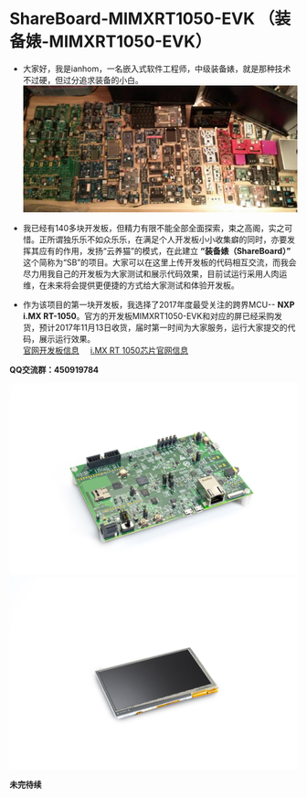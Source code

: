 # ShareBoard-MIMXRT1050-EVK （装备婊-MIMXRT1050-EVK）
- 大家好，我是ianhom，一名嵌入式软件工程师，中级装备婊，就是那种技术不过硬，但过分追求装备的小白。
![](https://github.com/ianhom/Note-of-all/blob/master/Pic/Misc/all_boards2.jpg?raw=true)    
- 我已经有140多块开发板，但精力有限不能全部全面探索，束之高阁，实之可惜。正所谓独乐乐不如众乐乐，在满足个人开发板小小收集癖的同时，亦要发挥其应有的作用，发扬“云养猫”的模式，在此建立 **“装备婊（ShareBoard）”** 这个简称为“SB”的项目。大家可以在这里上传开发板的代码相互交流，而我会尽力用我自己的开发板为大家测试和展示代码效果，目前试运行采用人肉运维，在未来将会提供更便捷的方式给大家测试和体验开发板。

- 作为该项目的第一块开发板，我选择了2017年度最受关注的跨界MCU-- **NXP i.MX RT-1050**。官方的开发板MIMXRT1050-EVK和对应的屏已经采购发货，预计2017年11月13日收货，届时第一时间为大家服务，运行大家提交的代码，展示运行效果。    
[官网开发板信息](https://www.nxp.com/support/developer-resources/software-development-tools/i.mx-developer-resources/i.mx-rt1050-evaluation-kit:MIMXRT1050-EVK)    
[i.MX RT 1050芯片官网信息](https://www.nxp.com/products/microcontrollers-and-processors/applications-processors/i.mx-applications-processors/i.mx-rt-series/i.mx-rt1050-crossover-processor-with-arm-cortex-m7-core:i.MX-RT1050)    

**QQ交流群：450919784**    

![](https://github.com/ianhom/Note-of-all/blob/master/Pic/Misc/MIMXRT1050-EVK-DEVICE.jpg?raw=true)    
![](https://github.com/ianhom/Note-of-all/blob/master/Pic/Misc/MIMXRT1050-EVK-DEVICE2.jpg?raw=true)



**未完待续**
